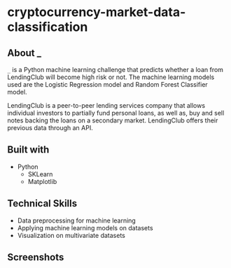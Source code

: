 # cryptocurrency-market-data-classification
## About _

`_` is a Python machine learning challenge that predicts whether a loan from LendingClub will become high risk or not. The machine learning models used are the Logistic Regression model and Random Forest Classifier model.

LendingClub is a peer-to-peer lending services company that allows individual investors to partially fund personal loans, as well as, buy and sell notes backing the loans on a secondary market. LendingClub offers their previous data through an API.

## Built with
- Python
    - SKLearn
    - Matplotlib

## Technical Skills
- Data preprocessing for machine learning
- Applying machine learning models on datasets
- Visualization on multivariate datasets

## Screenshots